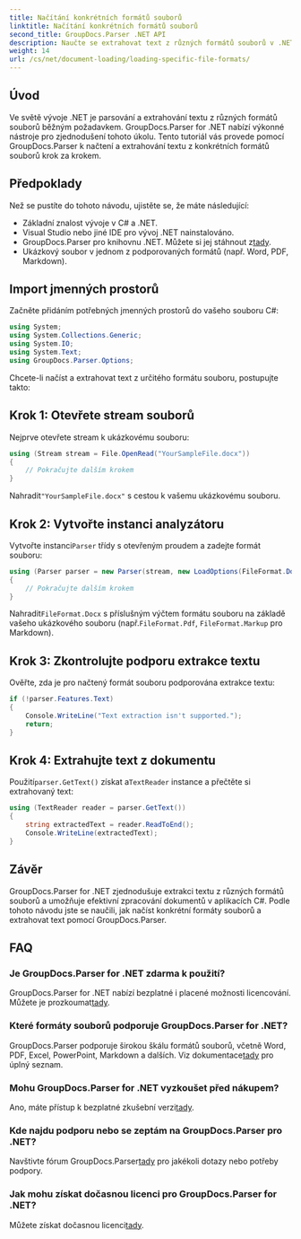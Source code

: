 ```yaml
---
title: Načítání konkrétních formátů souborů
linktitle: Načítání konkrétních formátů souborů
second_title: GroupDocs.Parser .NET API
description: Naučte se extrahovat text z různých formátů souborů v .NET pomocí GroupDocs.Parser. Výukový program krok za krokem pro efektivní zpracování dokumentů.
weight: 14
url: /cs/net/document-loading/loading-specific-file-formats/
---
```

## Úvod
Ve světě vývoje .NET je parsování a extrahování textu z různých formátů souborů běžným požadavkem. GroupDocs.Parser for .NET nabízí výkonné nástroje pro zjednodušení tohoto úkolu. Tento tutoriál vás provede pomocí GroupDocs.Parser k načtení a extrahování textu z konkrétních formátů souborů krok za krokem.
## Předpoklady
Než se pustíte do tohoto návodu, ujistěte se, že máte následující:
- Základní znalost vývoje v C# a .NET.
- Visual Studio nebo jiné IDE pro vývoj .NET nainstalováno.
-  GroupDocs.Parser pro knihovnu .NET. Můžete si jej stáhnout z[tady](https://releases.groupdocs.com/parser/net/).
- Ukázkový soubor v jednom z podporovaných formátů (např. Word, PDF, Markdown).

## Import jmenných prostorů
Začněte přidáním potřebných jmenných prostorů do vašeho souboru C#:
```csharp
using System;
using System.Collections.Generic;
using System.IO;
using System.Text;
using GroupDocs.Parser.Options;
```

Chcete-li načíst a extrahovat text z určitého formátu souboru, postupujte takto:
## Krok 1: Otevřete stream souborů
Nejprve otevřete stream k ukázkovému souboru:
```csharp
using (Stream stream = File.OpenRead("YourSampleFile.docx"))
{
    // Pokračujte dalším krokem
}
```
 Nahradit`"YourSampleFile.docx"` s cestou k vašemu ukázkovému souboru.
## Krok 2: Vytvořte instanci analyzátoru
 Vytvořte instanci`Parser` třídy s otevřeným proudem a zadejte formát souboru:
```csharp
using (Parser parser = new Parser(stream, new LoadOptions(FileFormat.Docx)))
{
    // Pokračujte dalším krokem
}
```
 Nahradit`FileFormat.Docx` s příslušným výčtem formátu souboru na základě vašeho ukázkového souboru (např.`FileFormat.Pdf`, `FileFormat.Markup` pro Markdown).
## Krok 3: Zkontrolujte podporu extrakce textu
Ověřte, zda je pro načtený formát souboru podporována extrakce textu:
```csharp
if (!parser.Features.Text)
{
    Console.WriteLine("Text extraction isn't supported.");
    return;
}
```
## Krok 4: Extrahujte text z dokumentu
 Použití`parser.GetText()` získat a`TextReader` instance a přečtěte si extrahovaný text:
```csharp
using (TextReader reader = parser.GetText())
{
    string extractedText = reader.ReadToEnd();
    Console.WriteLine(extractedText);
}
```

## Závěr
GroupDocs.Parser for .NET zjednodušuje extrakci textu z různých formátů souborů a umožňuje efektivní zpracování dokumentů v aplikacích C#. Podle tohoto návodu jste se naučili, jak načíst konkrétní formáty souborů a extrahovat text pomocí GroupDocs.Parser.

## FAQ
### Je GroupDocs.Parser for .NET zdarma k použití?
GroupDocs.Parser for .NET nabízí bezplatné i placené možnosti licencování. Můžete je prozkoumat[tady](https://purchase.groupdocs.com/buy).
### Které formáty souborů podporuje GroupDocs.Parser for .NET?
 GroupDocs.Parser podporuje širokou škálu formátů souborů, včetně Word, PDF, Excel, PowerPoint, Markdown a dalších. Viz dokumentace[tady](https://tutorials.groupdocs.com/parser/net/) pro úplný seznam.
### Mohu GroupDocs.Parser for .NET vyzkoušet před nákupem?
 Ano, máte přístup k bezplatné zkušební verzi[tady](https://releases.groupdocs.com/).
### Kde najdu podporu nebo se zeptám na GroupDocs.Parser pro .NET?
 Navštivte fórum GroupDocs.Parser[tady](https://forum.groupdocs.com/c/parser/17) pro jakékoli dotazy nebo potřeby podpory.
### Jak mohu získat dočasnou licenci pro GroupDocs.Parser for .NET?
 Můžete získat dočasnou licenci[tady](https://purchase.groupdocs.com/temporary-license/).